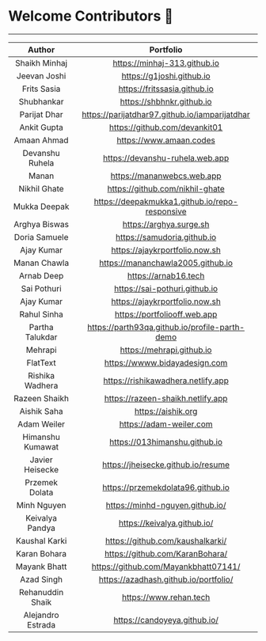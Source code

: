 # Welcome Contributors 🙏

---

| Author | Portfolio |
| :---: | :---: |
| Shaikh Minhaj | https://minhaj-313.github.io |
| Jeevan Joshi | https://g1joshi.github.io |
| Frits Sasia | https://fritssasia.github.io |
| Shubhankar | https://shbhnkr.github.io |
| Parijat Dhar | https://parijatdhar97.github.io/iamparijatdhar |
| Ankit Gupta | https://github.com/devankit01 |
| Amaan Ahmad | https://www.amaan.codes |
| Devanshu Ruhela| https://devanshu-ruhela.web.app |
| Manan | https://mananwebcs.web.app |
| Nikhil Ghate | https://github.com/nikhil-ghate |
| Mukka Deepak | https://deepakmukka1.github.io/repo-responsive |
| Arghya Biswas | https://arghya.surge.sh |
| Doria Samuele | https://samudoria.github.io |
| Ajay Kumar | https://ajaykrportfolio.now.sh |
| Manan Chawla | https://mananchawla2005.github.io |
| Arnab Deep | https://arnab16.tech |
| Sai Pothuri | https://sai-pothuri.github.io |
| Ajay Kumar | https://ajaykrportfolio.now.sh |
| Rahul Sinha | https://portfoliooff.web.app |
| Partha Talukdar | https://parth93qa.github.io/profile-parth-demo |
| Mehrapi | https://mehrapi.github.io | 
| FlatText | https://wwww.bidayadesign.com |
| Rishika Wadhera | https://rishikawadhera.netlify.app |
| Razeen Shaikh | https://razeen-shaikh.netlify.app |
| Aishik Saha | https://aishik.org |
| Adam Weiler | https://adam-weiler.com |
| Himanshu Kumawat | https://013himanshu.github.io |
| Javier Heisecke | https://jheisecke.github.io/resume |
| Przemek Dolata | https://przemekdolata96.github.io |
| Minh Nguyen | https://minhd-nguyen.github.io/ |
| Keivalya Pandya | https://keivalya.github.io/ |
| Kaushal Karki | https://github.com/kaushalkarki/ |
| Karan Bohara | https://github.com/KaranBohara/ |
| Mayank Bhatt | https://github.com/Mayankbhatt07141/ |
| Azad Singh | https://azadhash.github.io/portfolio/ |
| Rehanuddin Shaik | https://www.rehan.tech |
| Alejandro Estrada | https://candoyeya.github.io/ |
